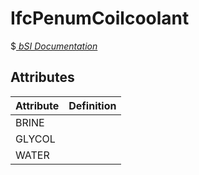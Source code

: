 IfcPenumCoilcoolant
===================
$[ _bSI
Documentation_](https://standards.buildingsmart.org/IFC/DEV/IFC4_2/FINAL/HTML/schema//pset/penum_coilcoolant.htm)


Attributes
----------
| Attribute   | Definition   |
|-------------|--------------|
| BRINE       |              |
| GLYCOL      |              |
| WATER       |              |
